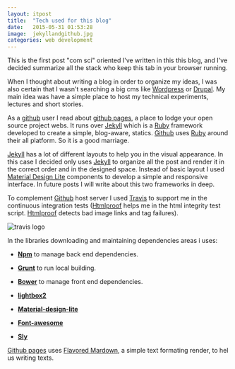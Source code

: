 ```yaml
---
layout: itpost
title:  "Tech used for this blog"
date:   2015-05-31 01:53:28
image: 	jekyllandgithub.jpg
categories: web development
---
```


This is the first post "com sci" oriented I've written in this this blog, and I've decided summarize all the stack who keep this tab in your browser running.

When I thought about writing a blog in order to organize my ideas, I was also certain that I wasn't
searching a big cms like [Wordpress][wordpress] or [Drupal][drupal]. My main idea was have a simple place to host my technical experiments, lectures and short stories.

As a [github][githubNewrol] user I read about [github pages][githubpages], a place to lodge your open source project webs. It runs over [Jekyll][jekyll] which is a [Ruby][ruby]  framework developed to create a simple, blog-aware, statics.
[Github][github] uses [Ruby][ruby] around their all platform. So it is a good marriage.

[Jekyll][jekyll] has a lot of different layouts to help you in the visual appearance. In this case I decided only uses [Jekyll][jekyll] to organize all the post and render it in the correct order and in the designed space. Instead of basic layout I used [Material Design Lite][materialDesing] components to develop a simple and responsive interface. In future posts I will write about this two frameworks in deep.

To complement [Github][github] host server I used [Travis][travis] to support me in the continuous integration tests ([Htmlproof][htmlproof] helps me in the html integrity test script. [Htmlproof][htmlproof] detects bad image links and tag failures).

![travis logo](https://cdn.tutsplus.com/net/uploads/2013/09/travis-retina-logo.png)

In the libraries downloading and maintaining dependencies areas i uses:

*  **[Npm][npm]** to manage back end dependencies.

  * **[Grunt][grunt]** to run local building.


*  **[Bower][bower]** to manage front end dependencies.

  * **[lightbox2][lightbox2]**
  * **[Material-design-lite][materialDesing]**
  * **[Font-awesome][fontAwesome]**
  * **[Sly][sly]**

[Github pages][githubpages] uses [Flavored Mardown][flavoredMarkdown], a simple text formating render, to hel us writing texts.



[wordpress]: https://es.wordpress.com/
[drupal]: https://www.drupal.org/
[githubNewrol]: https://github.com/newrol
[github]: https://github.com/
[githubpages]: https://pages.github.com/
[jekyll]: https://jekyllrb.com/
[ruby]: https://www.ruby-lang.org/en/
[materialDesing]:http://www.getmdl.io/
[travis]: https://travis-ci.org/
[htmlproof]: https://github.com/gjtorikian/html-proofer
[npm]: https://www.npmjs.com/
[bower]: http://bower.io/
[grunt]: http://gruntjs.com/
[lightbox2]: http://lokeshdhakar.com/projects/lightbox2/
[fontAwesome]: https://fortawesome.github.io/Font-Awesome/
[sly]: http://darsa.in/sly/
[flavoredMarkdown]: https://github.com/adam-p/markdown-here/wiki/Markdown-Cheatsheet
